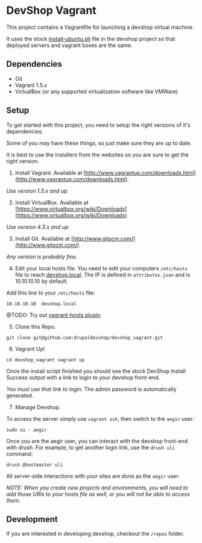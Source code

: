 DevShop Vagrant
===============

This project contains a Vagrantfile for launching a devshop virtual machine.

It uses the stock [install-ubuntu.sh](https://github.com/drupaldevshop/devshop/blob/6.x-1.x/install.debian.sh)
file in the devshop project so that deployed servers and vagrant boxes are the same.

Dependencies
------------

- Git
- Vagrant 1.5.x
- VirtualBox (or any supported virtualization software like VMWare)

Setup
-----

To get started with this project, you need to setup the right versions of it's dependencies.

Some of you may have these things, so just make sure they are up to date.

It is best to use the installers from the websites so you are sure to get the right version.


1. Install Vagrant.
  Available at [http://www.vagrantup.com/downloads.html](http://www.vagrantup.com/downloads.html).
  
  *Use version 1.5.x and up.*

2. Install VirtualBox.
  Available at [https://www.virtualbox.org/wiki/Downloads](https://www.virtualbox.org/wiki/Downloads)
  
  *Use version 4.3.x and up.*

3. Install Git.
  Available at [http://www.gitscm.com/](http://www.gitscm.com/)

  *Any version is probably fine.*

4. Edit your local hosts file.
  You need to edit your computers `/etc/hosts` file to reach [devshop.local](http://devshop.local).
  The IP is defined in `attributes.json` and is 10.10.10.10 by default.

  Add this line to your `/etc/hosts` file:
  
  ```
  10.10.10.10  devshop.local
  ```
  @TODO: Try out [vagrant-hosts plugin](https://github.com/adrienthebo/vagrant-hosts).
  
5. Clone this Repo.

  ```
  git clone git@github.com:drupaldevshop/devshop_vagrant.git
  ```
6. Vagrant Up!
  ```
  cd devshop_vagrant vagrant up
  ```
  Once the install script finished you should see the stock DevShop Install Success output 
  with a link to login to your devshop front-end.

  *You must use that link to login.* The admin password is automatically generated.
  
7. Manage Devshop.

  To access the server simply use `vagrant ssh`, then switch to the `aegir` user:
  ```
  sudo su - aegir
  ```
  Once you are the aegir user, you can interact with the devshop front-end with drush.  For example, 
  to get another login link, use the `drush uli` command:
  ```
  drush @hostmaster uli
  ```
  All server-side interactions with your sites are done as the `aegir` user.
  
  
*NOTE: When you create new projects and environments, you will need to add those URIs to your 
hosts file as well, or you will not be able to access them.*

Development
-----------

If you are interested in developing devshop, checkout the `/repos` folder.

